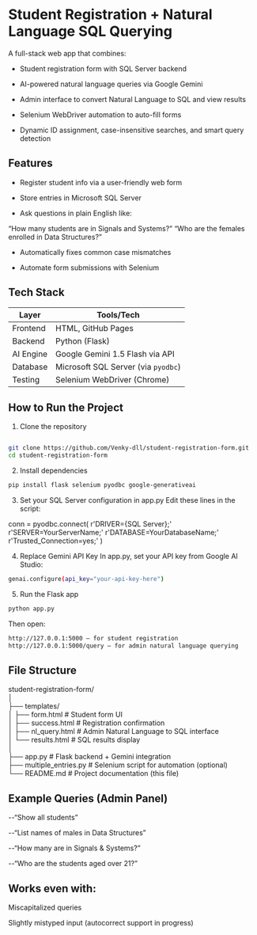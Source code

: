 # Student Registration + Natural Language SQL Querying
A full-stack web app that combines:

- Student registration form with SQL Server backend

- AI-powered natural language queries via Google Gemini

- Admin interface to convert Natural Language to SQL and view results

- Selenium WebDriver automation to auto-fill forms

- Dynamic ID assignment, case-insensitive searches, and smart query detection

## Features
- Register student info via a user-friendly web form

- Store entries in Microsoft SQL Server

- Ask questions in plain English like:

“How many students are in Signals and Systems?”
“Who are the females enrolled in Data Structures?”

- Automatically fixes common case mismatches

- Automate form submissions with Selenium

## Tech Stack
| Layer     | Tools/Tech                          |
| --------- | ----------------------------------- |
| Frontend  | HTML, GitHub Pages                  |
| Backend   | Python (Flask)                      |
| AI Engine | Google Gemini 1.5 Flash via API     |
| Database  | Microsoft SQL Server (via `pyodbc`) |
| Testing   | Selenium WebDriver (Chrome)         |


## How to Run the Project
1. Clone the repository
```bash

git clone https://github.com/Venky-dll/student-registration-form.git
cd student-registration-form
```

2. Install dependencies
```bash
pip install flask selenium pyodbc google-generativeai

```
3. Set your SQL Server configuration in app.py
Edit these lines in the script:

conn = pyodbc.connect(
    r'DRIVER={SQL Server};'
    r'SERVER=YourServerName;'
    r'DATABASE=YourDatabaseName;'
    r'Trusted_Connection=yes;'
)

4. Replace Gemini API Key
In app.py, set your API key from Google AI Studio:
```bash
genai.configure(api_key="your-api-key-here")

```

5. Run the Flask app
```bash
python app.py
```
Then open:
```bash 
http://127.0.0.1:5000 — for student registration
http://127.0.0.1:5000/query — for admin natural language querying
```
## File Structure
student-registration-form/<br>
│<br>
├── templates/<br>
│   ├── form.html              # Student form UI<br>
│   ├── success.html           # Registration confirmation<br>
│   ├── nl_query.html          # Admin Natural Language to SQL interface<br>
│   └── results.html           # SQL results display<br>
│<br>
├── app.py                     # Flask backend + Gemini integration<br>
├── multiple_entries.py        # Selenium script for automation (optional)<br>
└── README.md                  # Project documentation (this file)<br>
## Example Queries (Admin Panel)
--“Show all students”

--“List names of males in Data Structures”

--“How many are in Signals & Systems?”

--“Who are the students aged over 21?”

## Works even with:

Miscapitalized queries

Slightly mistyped input (autocorrect support in progress)
